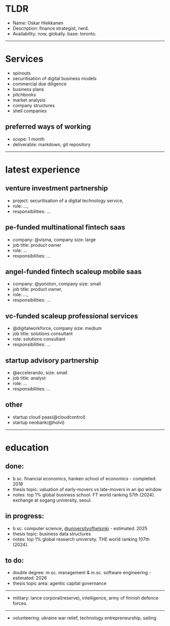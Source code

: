 # TLDR
- Name: Oskar Hiekkanen
- Description: finance strategist, nerd.
- Availability: now, globally. base: toronto.

***
# Services
- spinouts
- securitisation of digital business models
- commercial due diligence
- business plans
- pitchbooks
- market analysis
- company structures
- shell companies

## preferred ways of working
- scope: 1 month
- deliverable: markdown, git repository


***

# latest experience

## venture investment partnership
- project: securitisation of a digital technology service,
- role: ...,
- responsibilities: ... 

## pe-funded multinational fintech saas
- company: @visma, company size: large
- job title: product owner
- role: ...
- responsibilities: ... 

## angel-funded fintech scaleup mobile saas
- company: @yonoton, company size: small
- job title: product owner,
- role: ...,
- responsibilities: ... 

## vc-funded scaleup professional services
- @digitalworkforce, company size: medium
- job title: solutions consultant
- role: solutions consultant
- responsibilities: ... 

## startup advisory partnership
- @accelerando, size: small
- job title: analyst
- role: ...
- responsibilities: ...

## other
- startup cloud paas(@cloudcontrol)
- startup neobank(@holvi)
***
# education

## done:
- b.sc. financial economics, hanken school of economics - completed: 2018
- thesis topic: valuation of early-movers vs late-movers in an ipo window
- notes: top 1% global business school. FT world ranking 57th (2024). exchange at sogang university, seoul.

## in progress:
- b.sc. computer science, [@universityofhelsinki](https://github.com/Universityofhelsinki) - estimated: 2025
- thesis topic: business data structures
- notes: top 1% global research university. THE world ranking 107th (2024).

## to do:
- double degree: m.sc. management & m.sc. software engineering - estimated: 2026
- thesis topic area: agentic capital governance

***


- military: lance corporal(reserve), intelligence, army of finnish defence forces.
*** 
- volunteering: ukraine war relief, technology entrepreneurship, sailing
